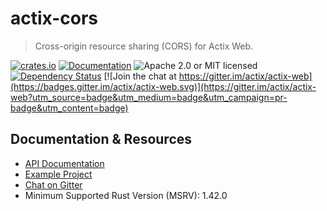 # actix-cors

> Cross-origin resource sharing (CORS) for Actix Web.

[![crates.io](https://img.shields.io/crates/v/actix-cors)](https://crates.io/crates/actix-cors)
[![Documentation](https://docs.rs/actix-cors/badge.svg)](https://docs.rs/actix-cors)
![Apache 2.0 or MIT licensed](https://img.shields.io/crates/l/actix-cors)
[![Dependency Status](https://deps.rs/crate/actix-cors/0.4.1/status.svg)](https://deps.rs/crate/actix-cors/0.4.1)
[![Join the chat at https://gitter.im/actix/actix-web](https://badges.gitter.im/actix/actix-web.svg)](https://gitter.im/actix/actix-web?utm_source=badge&utm_medium=badge&utm_campaign=pr-badge&utm_content=badge)

## Documentation & Resources

* [API Documentation](https://docs.rs/actix-cors/)
* [Example Project](https://github.com/actix/examples/tree/master/web-cors)
* [Chat on Gitter](https://gitter.im/actix/actix-web)
* Minimum Supported Rust Version (MSRV): 1.42.0
